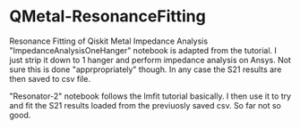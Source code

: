 # QMetal-ResonanceFitting
Resonance Fitting of Qiskit Metal Impedance Analysis
"ImpedanceAnalysisOneHanger" notebook is adapted from the tutorial. I just strip it down to 1 hanger and perform impedance analysis on Ansys. Not sure this is done "apprpropriately" though. In any case the S21 results are then saved to csv file.

"Resonator-2" notebook follows the lmfit tutorial basically. I then use it to try and fit the S21 results loaded from the previuosly saved csv. So far not so good.
